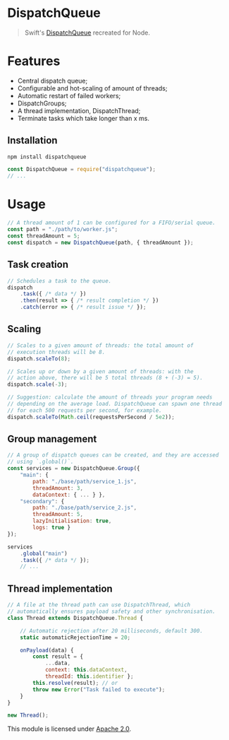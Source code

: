 
# DispatchQueue

> Swift's [DispatchQueue](https://developer.apple.com/documentation/dispatch/dispatchqueue) recreated for Node.


# Features
* Central dispatch queue;
* Configurable and hot-scaling of amount of threads;
* Automatic restart of failed workers;
* DispatchGroups;
* A thread implementation, DispatchThread;
* Terminate tasks which take longer than x ms.

## Installation
`npm install dispatchqueue`
```js
const DispatchQueue = require("dispatchqueue");
// ...
```


# Usage
```js
// A thread amount of 1 can be configured for a FIFO/serial queue.
const path = "./path/to/worker.js";
const threadAmount = 5;
const dispatch = new DispatchQueue(path, { threadAmount });
```

## Task creation
```js
// Schedules a task to the queue.
dispatch
    .task({ /* data */ })
    .then(result => { /* result completion */ })
    .catch(error => { /* result issue */ });
```

## Scaling
```js
// Scales to a given amount of threads: the total amount of
// execution threads will be 8.
dispatch.scaleTo(8);

// Scales up or down by a given amount of threads: with the
// action above, there will be 5 total threads (8 + (-3) = 5).
dispatch.scale(-3);

// Suggestion: calculate the amount of threads your program needs
// depending on the average load. DispatchQueue can spawn one thread
// for each 500 requests per second, for example.
dispatch.scaleTo(Math.ceil(requestsPerSecond / 5e2));
```

## Group management
```js
// A group of dispatch queues can be created, and they are accessed
// using `.global()`.
const services = new DispatchQueue.Group({
    "main": {
        path: "./base/path/service_1.js",
        threadAmount: 3,
        dataContext: { ... } },
    "secondary": {
        path: "./base/path/service_2.js",
        threadAmount: 5,
        lazyInitialisation: true,
        logs: true }
});

services
    .global("main")
    .task({ /* data */ });
    // ...
```

## Thread implementation
```js
// A file at the thread path can use DispatchThread, which
// automatically ensures payload safety and other synchronisation.
class Thread extends DispatchQueue.Thread {

    // Automatic rejection after 20 milliseconds, default 300.
    static automaticRejectionTime = 20;

    onPayload(data) {
        const result = {
            ...data,
            context: this.dataContext,
            threadId: this.identifier };
        this.resolve(result); // or
        throw new Error("Task failed to execute");
    }
}

new Thread();
```


This module is licensed under [Apache 2.0](http://www.apache.org/licenses/LICENSE-2.0).
